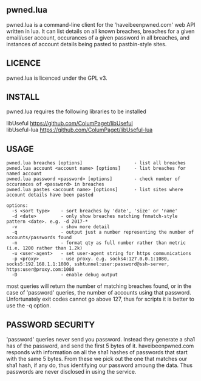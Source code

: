 ## pwned.lua

pwned.lua is a command-line client for the 'haveibeenpwned.com' web API written in lua. It can list details on all known breaches, breaches for a given email/user account, occurances of a given password in all breaches, and instances of account details being pasted to pastbin-style sites.

## LICENCE

pwned.lua is licenced under the GPL v3.

## INSTALL

pwned.lua requires the following libraries to be installed

libUseful      https://github.com/ColumPaget/libUseful   
libUseful-lua  https://github.com/ColumPaget/libUseful-lua


## USAGE

```
pwned.lua breaches [options]                   - list all breaches
pwned.lua account <account name> [options]     - list breaches for named account
pwned.lua password <password> [options]        - check number of occurances of <password> in breaches
pwned.lua pastes <account name> [options]      - list sites where account details have been pasted

options: 
  -s <sort type>    - sort breaches by 'date', 'size' or 'name'
  -d <date>         - only show breaches matching fnmatch-style pattern <date>. e.g. -d 2017-*
  -v                - show more detail
  -q                - output just a number representing the number of accounts/passwords found
  -n                - format qty as full number rather than metric (i.e. 1200 rather than 1.2k)
  -u <user-agent>   - set user-agent string for https communications
  -p <proxy>        - use proxy. e.g. socks4:127.0.0.1:1080, socks5:192.168.1.1:1080, sshtunnel:user:password@ssh-server, https:user@proxy.com:1080
  -D                - enable debug output
```

most queries will return the number of matching breaches found, or in the case of 'password' queries, the number of accounts using that password. Unfortunately exit codes cannot go above 127, thus for scripts it is better to use the -q option.

## PASSWORD SECURITY

'password' queries never send you password. Instead they generate a sha1 has of the password, and send the first 5 bytes of it. haveibeenpwned.com responds with information on all the sha1 hashes of passwords that start with the same 5 bytes. From these we pick out the one that matches our sha1 hash, if any do, thus identifying our password amoung the data. Thus passwords are never disclosed in using the service.


